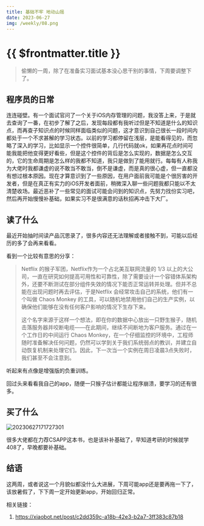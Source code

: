 ```yaml
---
title: 基础不牢 地动山摇
date: 2023-06-27
img: /weekly/08.png
---
```


# {{ $frontmatter.title }} <Badge type="tip" :text="String($frontmatter.date).slice(0,10)" />


> 偷懒的一周，除了在准备实习面试基本没心思干别的事情，下周要调整下了。
> 

## 程序员的日常

连连碰壁。有一个面试官问了一个关于iOS内存管理的问题，我没答上来，于是就去查询了一番，在初步了解了之后，发现每段都有我听过但是不知道是什么的知识点，而再查子知识点的时候同样面临类似的问题，这才意识到自己很长一段时间内都处于一个不求甚解的学习状态。以前的学习都停留在浅层，是能看得见的，而忽略了深入的学习，比如显示一个控件很简单，几行代码就ok，如果再花点时间可能我能把他变得更好看些，但是这个控件的背后是怎么实现的，数据是怎么交互的，它的生命周期是怎么样的我都不知道，我只是做到了能用就行。每每有人称我为大佬时我都谦虚的说不敢当不敢当，倒不是谦虚，而是真的很心虚，但一直都没有想过根本原因。现在才算意识到了一些原因，在用户面前我可能是个很厉害的开发者，但是在真正有实力的iOS开发者面前，稍微深入聊一些问题我都只能以不太清楚收场。最近恶补了一些常见的面试可能会问到的知识点，先努力找份实习吧，然后再开始慢慢补基础，如果实习不是很满意的话秋招再冲击下大厂。

## 读了什么

最近开始抽时间读产品沉思录了，很多内容还无法理解或者接触不到，可能以后经历的多了会再来看看。

看到一个比较有意思的分享：

> Netflix 的猴子军团，Netflix作为一个占北美互联网流量的 1/3 以上的大公司，一直在研究如何提高可用性和可靠性，除了需要设计一个容错体系架构外，还要不断测试在部分组件失效的情况下能否正常运转并处理。但并不总能在出现问题时再去评估，于是Netflix 会经常攻击自己的系统，他们有一个叫做 Chaos Monkey 的工具，可以随机地禁用他们自己的生产实例，以确保他们能够在没有任何客户影响的情况下生存下来。
>
> 这个名字来源于这样一个想法，即在你的数据中心放出一只野生猴子，随机击落服务器并咬断电缆——在此期间，继续不间断地为客户服务。通过在一个工作日的中间运行 Chaos Monkey，在一个仔细监控的环境中，工程师随时准备解决任何问题，仍然可以学到关于我们系统弱点的教训，并建立自动恢复机制来处理它们。因此，下一次当一个实例在周日凌晨3点失败时，我们甚至不会注意到。

听起来有点像是增强版的负重训练。

回过头来看看我自己的app，随便一只猴子估计都能让程序崩溃，要学习的还有很多。

## 买了什么

![20230627171727301](https://s2.loli.net/2023/06/27/lS1N4ufCIpkQHEt.png)

很多大佬都在力荐CSAPP这本书，也是该补补基础了，早知道考研的时候就学408了，早晚都要补基础。

## 结语

这两周，或者说这一个月貌似都没什么大进展，下周可能app还是要再拖一下了，该放暑假了，下下周一定开始更新app，开始回归正常。


相关链接：

1. https://xiaobot.net/post/c2dd359c-a18b-42e3-b2a7-3ff383c87b18